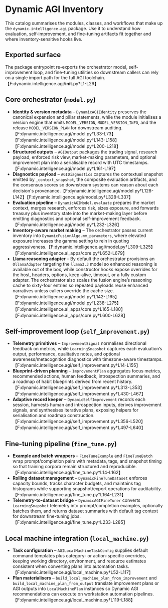 # Dynamic AGI Inventory

This catalog summarises the modules, classes, and workflows that make up the
`dynamic.intelligence.agi` package. Use it to understand how evaluation,
self-improvement, and fine-tuning artifacts fit together and where
inventory-sensitive hooks live.

## Exported surface

The package entrypoint re-exports the orchestrator model, self-improvement loop,
and fine-tuning utilities so downstream callers can rely on a single import path
for the full AGI toolchain.【F:dynamic.intelligence.agi/**init**.py†L1-L29】

## Core orchestrator (`model.py`)

- **Identity & version metadata** – `DynamicAGIIdentity` preserves the canonical
  expansion and pillar statements, while the module initialises a version engine
  that emits `MODEL_VERSION`, `MODEL_VERSION_INFO`, and the release
  `MODEL_VERSION_PLAN` for downstream
  auditing.【F:dynamic.intelligence.agi/model.py†L33-L73】【F:dynamic.intelligence.agi/model.py†L143-L158】【F:dynamic.intelligence.agi/model.py†L200-L218】
- **Structured outputs** – `AGIOutput` packages the trading signal, research
  payload, enforced risk view, market-making parameters, and optional
  improvement plan into a serialisable record with UTC
  timestamps.【F:dynamic.intelligence.agi/model.py†L161-L197】
- **Diagnostics payload** – `AGIDiagnostics` captures the contextual snapshot
  emitted by `_context_snapshot`, the composite evaluation artifacts, and the
  consensus scores so downstream systems can reason about each decision's
  provenance.【F:dynamic.intelligence.agi/model.py†L128-L142】【F:dynamic.intelligence.agi/model.py†L328-L337】
- **Evaluation pipeline** – `DynamicAGIModel.evaluate` prepares the market
  context, merges research, enforces risk, sizes exposure, and forwards treasury
  plus inventory state into the market-making layer before emitting diagnostics
  and optional self-improvement
  feedback.【F:dynamic.intelligence.agi/model.py†L232-L326】
- **Inventory-aware market making** – The orchestrator passes current inventory
  into `DynamicFusionAlgo.mm_parameters`, where elevated exposure increases the
  gamma setting to rein in quoting
  aggressiveness.【F:dynamic.intelligence.agi/model.py†L309-L325】【F:dynamic.intelligence.ai_apps/core.py†L652-L679】
- **Llama reasoning adapter** – By default the orchestrator provisions an
  `OllamaAdapter` targeting the `llama3.3` model so enhanced reasoning is
  available out of the box, while constructor hooks expose overrides for the
  host, headers, options, keep-alive, timeout, or a fully custom adapter. The
  orchestrator also scales the fusion engine’s reasoning cache to sixty-four
  entries so repeated payloads reuse enhanced narratives unless callers override
  the cache
  size.【F:dynamic.intelligence.agi/model.py†L142-L165】【F:dynamic.intelligence.agi/model.py†L238-L275】【F:dynamic.intelligence.ai_apps/core.py†L165-L180】【F:dynamic.intelligence.ai_apps/core.py†L600-L628】

## Self-improvement loop (`self_improvement.py`)

- **Telemetry primitives** – `ImprovementSignal` normalises directional feedback
  on metrics, while `LearningSnapshot` captures each evaluation’s output,
  performance, qualitative notes, and optional awareness/metacognition
  diagnostics with timezone-aware
  timestamps.【F:dynamic.intelligence.agi/self_improvement.py†L14-L155】
- **Blueprint-driven planning** – `ImprovementPlan` aggregates focus metrics,
  recommended actions, human feedback, introspection summaries, and a roadmap of
  habit blueprints derived from recent
  history.【F:dynamic.intelligence.agi/self_improvement.py†L313-L353】【F:dynamic.intelligence.agi/self_improvement.py†L430-L467】
- **Adaptive record keeper** – `DynamicSelfImprovement` records each session,
  harvests human and introspection inputs, derives improvement signals, and
  synthesises iterative plans, exposing helpers for serialisation and roadmap
  construction.【F:dynamic.intelligence.agi/self_improvement.py†L356-L520】【F:dynamic.intelligence.agi/self_improvement.py†L497-L640】

## Fine-tuning pipeline (`fine_tune.py`)

- **Example and batch wrappers** – `FineTuneExample` and `FineTuneBatch` wrap
  prompt/completion pairs with metadata, tags, and snapshot timing so that
  training corpora remain structured and
  reproducible.【F:dynamic.intelligence.agi/fine_tune.py†L14-L162】
- **Rolling dataset management** – `DynamicFineTuneDataset` enforces capacity
  bounds, tracks character budgets, and maintains tag histograms while
  supporting snapshot/export operations for
  auditability.【F:dynamic.intelligence.agi/fine_tune.py†L164-L231】
- **Telemetry-to-dataset bridge** – `DynamicAGIFineTuner` converts
  `LearningSnapshot` telemetry into prompt/completion examples, optionally
  batches them, and returns dataset summaries with default tag context for
  downstream fine-tuning
  jobs.【F:dynamic.intelligence.agi/fine_tune.py†L233-L285】

## Local machine integration (`local_machine.py`)

- **Task configuration** – `AGILocalMachineTaskConfig` supplies default command
  templates plus category- or action-specific overrides, keeping working
  directory, environment, and resource estimates consistent when converting
  plans into automation
  tasks.【F:dynamic.intelligence.agi/local_machine.py†L52-L117】
- **Plan materialisers** – `build_local_machine_plan_from_improvement` and
  `build_local_machine_plan_from_output` translate improvement plans or AGI
  outputs into `LocalMachinePlan` instances so Dynamic AGI recommendations can
  execute on workstation automation
  pipelines.【F:dynamic.intelligence.agi/local_machine.py†L119-L188】
